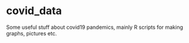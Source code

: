 # covid_data
Some useful stuff about covid19 pandemics, mainly R scripts for making graphs, pictures etc.


